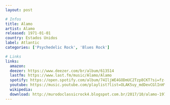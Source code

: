 ```yaml
---
layout: post

# Infos
title: Alamo
artist: Alamo
released: 1971-01-01
country: Estados Unidos
label: Atlantic
categories: ['Psychedelic Rock', 'Blues Rock']

# Links
links:
  amazon:
  deezer: https://www.deezer.com/br/album/613514
  lastfm: https://www.last.fm/music/Alamo/Alamo
  spotify: https://open.spotify.com/album/74IljWE4GODmUC2Tzp8CKT?si=fz-jr0e_Qsa8548yRpDtBg
  youtube: https://music.youtube.com/playlist?list=OLAK5uy_mdDevCGlInHY10lhrkNv7c9TOJP4F68Xo
  wikipedia:
  download: http://murodoclassicrock4.blogspot.com.br/2017/10/alamo-1971.html
---
```

